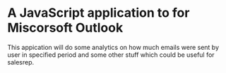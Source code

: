 # A JavaScript application to for Miscorsoft Outlook
This appication will do some analytics on how much emails were sent by user in specified period and some other stuff which could be useful for salesrep.<br>
